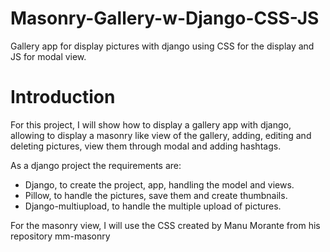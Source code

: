 # Masonry-Gallery-w-Django-CSS-JS

Gallery app for display pictures with django using CSS for the display and JS for modal view.

# Introduction

For this project, I will show how to display a gallery app with django, allowing to display a masonry like view of the gallery, adding, editing and deleting pictures, view them through modal and adding hashtags.

As a django project the requirements are: 
  - Django, to create the project, app, handling the model and views.
  - Pillow, to handle the pictures, save them and create thumbnails.
  - Django-multiupload, to handle the multiple upload of pictures.

For the masonry view, I will use the CSS created by <a herf="https://github.com/manumorante">Manu Morante</a> from his repository <a herf="https://github.com/manumorante/mm-masonry.git">mm-masonry</a>
